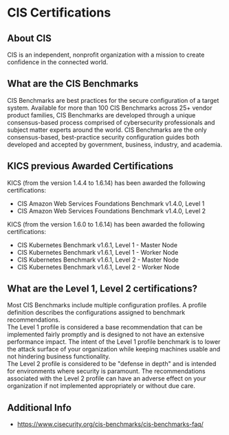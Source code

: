 # CIS Certifications

## About CIS
CIS is an independent, nonprofit organization with a mission to create confidence in the connected world.


## What are the CIS Benchmarks
CIS Benchmarks are best practices for the secure configuration of a target system. Available for more than 100 CIS Benchmarks across 25+ vendor product families, CIS Benchmarks are developed through a unique consensus-based process comprised of cybersecurity professionals and subject matter experts around the world. CIS Benchmarks are the only consensus-based, best-practice security configuration guides both developed and accepted by government, business, industry, and academia.

## KICS previous Awarded Certifications
KICS (from the version 1.4.4 to 1.6.14) has been awarded the following certifications:  

- CIS Amazon Web Services Foundations Benchmark v1.4.0, Level 1  
- CIS Amazon Web Services Foundations Benchmark v1.4.0, Level 2  

KICS (from the version 1.6.0 to 1.6.14) has been awarded the following certifications:  

- CIS Kubernetes Benchmark v1.6.1, Level 1 - Master Node  
- CIS Kubernetes Benchmark v1.6.1, Level 1 - Worker Node  
- CIS Kubernetes Benchmark v1.6.1, Level 2 - Master Node  
- CIS Kubernetes Benchmark v1.6.1, Level 2 - Worker Node  

## What are the Level 1, Level 2 certifications?
Most CIS Benchmarks include multiple configuration profiles. A profile definition describes the configurations assigned to benchmark recommendations.
<br> The Level 1 profile is considered a base recommendation that can be implemented fairly promptly and is designed to not have an extensive performance impact. The intent of the Level 1 profile benchmark is to lower the attack surface of your organization while keeping machines usable and not hindering business functionality.
<br> The Level 2 profile is considered to be "defense in depth" and is intended for environments where security is paramount. The recommendations associated with the Level 2 profile can have an adverse effect on your organization if not implemented appropriately or without due care.

## Additional Info
- https://www.cisecurity.org/cis-benchmarks/cis-benchmarks-faq/